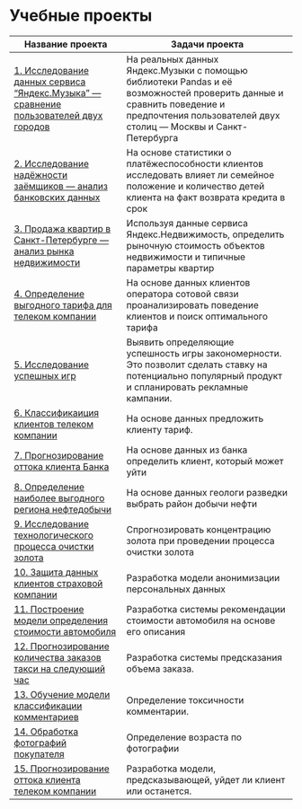 # Учебные проекты


| Название проекта                                                                      | Задачи проекта                                                    |
|---------------------------------------------------------------------------------------|-------------------------------------------------------------------|
|[1. Исследование данных сервиса “Яндекс.Музыка” — сравнение пользователей двух городов](big_cities_music)  | На реальных данных Яндекс.Музыки c помощью библиотеки Pandas и её возможностей проверить данные и сравнить поведение и предпочтения пользователей двух столиц — Москвы и Санкт-Петербурга
|[2. Исследование надёжности заёмщиков — анализ банковских данных](fraud_analysis) | На основе статистики о платёжеспособности клиентов исследовать влияет ли семейное положение и количество детей клиента на факт возврата кредита в срок|
|[3. Продажа квартир в Санкт-Петербурге — анализ рынка недвижимости](apartments_for_sale)| Используя данные сервиса Яндекс.Недвижимость, определить рыночную стоимость объектов недвижимости и типичные параметры квартир |
|[4. Определение выгодного тарифа для телеком компании](perspective_tariff) | На основе данных клиентов оператора сотовой связи проанализировать поведение клиентов и поиск оптимального тарифа|
|[5. Исследование успешных игр](precast_project_1) | Выявить определяющие успешность игры закономерности. Это позволит сделать ставку на потенциально популярный продукт и спланировать рекламные кампании.
|[6. Классификаиция клиентов телеком компании](recommendation_of_tariffs) | На основе данных предложить клиенту тариф.|
|[7. Прогнозирование оттока клиента Банка](churn_clients) | На основе данных из банка определить клиент, который может уйти|
|[8. Определение наиболее выгодного региона нефтедобычи](well_locations) | На основе данных геологи разведки выбрать район добычи нефти|
|[9. Исследование технологического процесса очистки золота](precast_project_2) | Спрогнозировать концентрацию золота при проведении процесса очистки золота|
|[10. Защита данных клиентов страховой компании](personal_data) | Разработка модели анонимизации персональных данных | 
|[11. Построение модели определения стоимости автомобиля](car_price) | Разработка системы рекомендации стоимости автомобиля на основе его описания |
|[12. Прогнозирование количества заказов такси на следующий час](orders_forecast) | Разработка системы предсказания объема заказа.|
|[13. Обучение модели классификации комментариев](wikishop) | Определение токсичности комментарии. |
|[14. Обработка фотографий покупателя](computer_vision) | Определение возраста по фотографии |
|[15. Прогнозирование оттока клиента телеком компании](final_project) | Разработка модели, предсказывающей, уйдет ли клиент или останется. |








   

